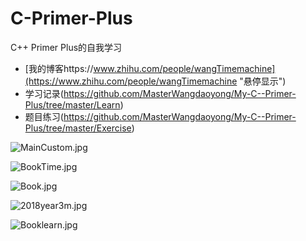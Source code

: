 ﻿# C-Primer-Plus
C++ Primer Plus的自我学习

- [我的博客https://www.zhihu.com/people/wangTimemachine](https://www.zhihu.com/people/wangTimemachine "悬停显示")
- 学习记录(https://github.com/MasterWangdaoyong/My-C--Primer-Plus/tree/master/Learn)
- 题目练习(https://github.com/MasterWangdaoyong/My-C--Primer-Plus/tree/master/Exercise)

![MainCustom.jpg](https://github.com/MasterWangdaoyong/My-C--Primer-Plus/blob/master/Show/MainCustom.jpg)

![BookTime.jpg](https://github.com/MasterWangdaoyong/My-C--Primer-Plus/blob/master/Show/BookTime.jpg)

![Book.jpg](https://github.com/MasterWangdaoyong/My-C--Primer-Plus/blob/master/Show/Book.jpg)

![2018year3m.jpg](https://github.com/MasterWangdaoyong/My-C--Primer-Plus/blob/master/Show/2018year3m.jpg)

![Booklearn.jpg](https://github.com/MasterWangdaoyong/My-C--Primer-Plus/blob/master/Show/Booklearn.jpg)



